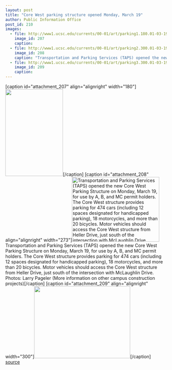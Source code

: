 ```yaml
---
layout: post
title: "Core West parking structure opened Monday, March 19"
author: Public Information Office
post_id: 210
images:
  - file: http://www1.ucsc.edu/currents/00-01/art/parking1.180.01-03-19.jpg
    image_id: 207
    caption: 
  - file: http://www1.ucsc.edu/currents/00-01/art/parking2.300.01-03-19.jpg
    image_id: 208
    caption: "Transportation and Parking Services (TAPS) opened the new Core West Parking Structure on Monday, March 19, for use by A, B, and MC permit holders. The Core West structure provides parking for 474 cars (including 12 spaces designated for handicapped parking), 18 motorcycles, and more than 20 bicycles. Motor vehicles should access the Core West structure from Heller Drive, just south of the intersection with McLaughlin Drive. Photos: Larry Pageler (More information on other campus construction projects)"
  - file: http://www1.ucsc.edu/currents/00-01/art/parking3.300.01-03-19.jpg
    image_id: 209
    caption: 
---
```


[caption id="attachment_207" align="alignright" width="180"]<a href="http://localhost/mysite/wp-content/uploads/2001/03/parking1.180.01-03-19.jpg"><img class="size-full wp-image-207" src="http://localhost/mysite/wp-content/uploads/2001/03/parking1.180.01-03-19.jpg" alt="" width="180" height="271" /></a>[/caption]
[caption id="attachment_208" align="alignright" width="273"]<a href="http://localhost/mysite/wp-content/uploads/2001/03/parking2.300.01-03-19.jpg"><img class="size-full wp-image-208" src="http://localhost/mysite/wp-content/uploads/2001/03/parking2.300.01-03-19.jpg" alt="Transportation and Parking Services (TAPS) opened the new Core West Parking Structure on Monday, March 19, for use by A, B, and MC permit holders. The Core West structure provides parking for 474 cars (including 12 spaces designated for handicapped parking), 18 motorcycles, and more than 20 bicycles. Motor vehicles should access the Core West structure from Heller Drive, just south of the intersection with McLaughlin Drive. Photos: Larry Pageler (More information on other campus construction projects)" width="273" height="202" /></a>Transportation and Parking Services (TAPS) opened the new Core West Parking Structure on Monday, March 19, for use by A, B, and MC permit holders. The Core West structure provides parking for 474 cars (including 12 spaces designated for handicapped parking), 18 motorcycles, and more than 20 bicycles. Motor vehicles should access the Core West structure from Heller Drive, just south of the intersection with McLaughlin Drive. Photos: Larry Pageler (More information on other campus construction projects)[/caption]
[caption id="attachment_209" align="alignright" width="300"]<a href="http://localhost/mysite/wp-content/uploads/2001/03/parking3.300.01-03-19.jpg"><img class="size-full wp-image-209" src="http://localhost/mysite/wp-content/uploads/2001/03/parking3.300.01-03-19.jpg" alt="" width="300" height="225" /></a>[/caption]
<br>
[source](http://www1.ucsc.edu/currents/00-01/03-19/parking.html "Permalink to parking")
